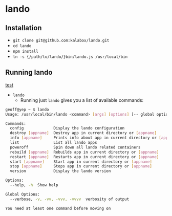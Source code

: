 # lando

Installation
---

* `git clone git@github.com:kalabox/lando.git`
* `cd lando`
* `npm install`
* `ln -s {/path/to/lando/}bin/lando.js /usr/local/bin`

Running lando
---

[test](http://google.com)

* `lando`
  * Running just `lando` gives you a list of available commands:

```bash
geoff@yep ~ $ lando
Usage: /usr/local/bin/lando <command> [args] [options] [-- global options]

Commands:
  config             Display the lando configuration
  destroy [appname]  Destroy app in current directory or [appname]
  info [appname]     Prints info about app in current directory or [appname]
  list               List all lando apps
  poweroff           Spin down all lando related containers
  rebuild [appname]  Rebuilds app in current directory or [appname]
  restart [appname]  Restarts app in current directory or [appname]
  start [appname]    Start app in current directory or [appname]
  stop [appname]     Stops app in current directory or [appname]
  version            Display the lando version

Options:
  --help, -h  Show help                                                [boolean]

Global Options:
  --verbose, -v, -vv, -vvv, -vvvv  verbosity of output

You need at least one command before moving on
```
